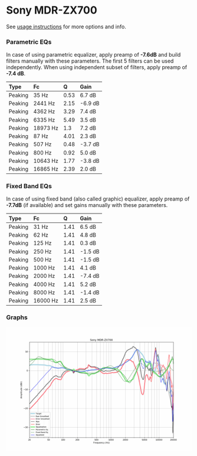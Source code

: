 # Sony MDR-ZX700
See [usage instructions](https://github.com/jaakkopasanen/AutoEq#usage) for more options and info.

### Parametric EQs
In case of using parametric equalizer, apply preamp of **-7.6dB** and build filters manually
with these parameters. The first 5 filters can be used independently.
When using independent subset of filters, apply preamp of **-7.4 dB**.

| Type    | Fc       |    Q | Gain    |
|:--------|:---------|:-----|:--------|
| Peaking | 35 Hz    | 0.53 | 6.7 dB  |
| Peaking | 2441 Hz  | 2.15 | -6.9 dB |
| Peaking | 4362 Hz  | 3.29 | 7.4 dB  |
| Peaking | 6335 Hz  | 5.49 | 3.5 dB  |
| Peaking | 18973 Hz | 1.3  | 7.2 dB  |
| Peaking | 87 Hz    | 4.01 | 2.3 dB  |
| Peaking | 507 Hz   | 0.48 | -3.7 dB |
| Peaking | 800 Hz   | 0.92 | 5.0 dB  |
| Peaking | 10643 Hz | 1.77 | -3.8 dB |
| Peaking | 16865 Hz | 2.39 | 2.0 dB  |

### Fixed Band EQs
In case of using fixed band (also called graphic) equalizer, apply preamp of **-7.7dB**
(if available) and set gains manually with these parameters.

| Type    | Fc       |    Q | Gain    |
|:--------|:---------|:-----|:--------|
| Peaking | 31 Hz    | 1.41 | 6.5 dB  |
| Peaking | 62 Hz    | 1.41 | 4.8 dB  |
| Peaking | 125 Hz   | 1.41 | 0.3 dB  |
| Peaking | 250 Hz   | 1.41 | -1.5 dB |
| Peaking | 500 Hz   | 1.41 | -1.5 dB |
| Peaking | 1000 Hz  | 1.41 | 4.1 dB  |
| Peaking | 2000 Hz  | 1.41 | -7.4 dB |
| Peaking | 4000 Hz  | 1.41 | 5.2 dB  |
| Peaking | 8000 Hz  | 1.41 | -1.4 dB |
| Peaking | 16000 Hz | 1.41 | 2.5 dB  |

### Graphs
![](./Sony%20MDR-ZX700.png)